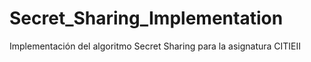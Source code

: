 # Secret_Sharing_Implementation
Implementación del algoritmo Secret Sharing para la asignatura CITIEII
